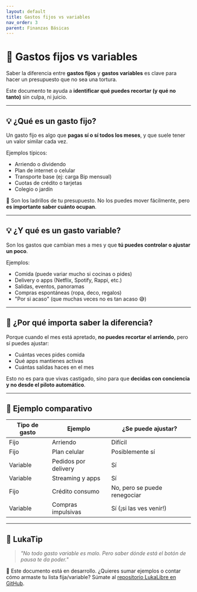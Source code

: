 ```yaml
---
layout: default
title: Gastos fijos vs variables
nav_order: 3
parent: Finanzas Básicas
---
```


# 🧮 Gastos fijos vs variables

Saber la diferencia entre **gastos fijos** y **gastos variables** es clave para hacer un presupuesto que no sea una tortura.

Este documento te ayuda a **identificar qué puedes recortar (y qué no tanto)** sin culpa, ni juicio.

---

## 💡 ¿Qué es un gasto fijo?

Un gasto fijo es algo que **pagas sí o sí todos los meses**, y que suele tener un valor similar cada vez.

Ejemplos típicos:
- Arriendo o dividendo
- Plan de internet o celular
- Transporte base (ej: carga Bip mensual)
- Cuotas de crédito o tarjetas
- Colegio o jardín

🧱 Son los ladrillos de tu presupuesto. No los puedes mover fácilmente, pero **es importante saber cuánto ocupan**.

---

## 💡 ¿Y qué es un gasto variable?

Son los gastos que cambian mes a mes y que **tú puedes controlar o ajustar un poco**.

Ejemplos:
- Comida (puede variar mucho si cocinas o pides)
- Delivery o apps (Netflix, Spotify, Rappi, etc.)
- Salidas, eventos, panoramas
- Compras espontáneas (ropa, deco, regalos)
- "Por si acaso" (que muchas veces no es tan acaso 😅)

---

## 🧠 ¿Por qué importa saber la diferencia?

Porque cuando el mes está apretado, **no puedes recortar el arriendo**, pero sí puedes ajustar:
- Cuántas veces pides comida
- Qué apps mantienes activas
- Cuántas salidas haces en el mes

Esto no es para que vivas castigado, sino para que **decidas con conciencia y no desde el piloto automático**.

---

## 🧾 Ejemplo comparativo

| Tipo de gasto  | Ejemplo                        | ¿Se puede ajustar? |
|----------------|--------------------------------|---------------------|
| Fijo           | Arriendo                       | Difícil             |
| Fijo           | Plan celular                   | Posiblemente sí     |
| Variable       | Pedidos por delivery           | Sí                  |
| Variable       | Streaming y apps               | Sí                  |
| Fijo           | Crédito consumo                | No, pero se puede renegociar |
| Variable       | Compras impulsivas             | Sí (¡si las ves venir!) |

---

## 🧠 LukaTip

> *"No todo gasto variable es malo. Pero saber dónde está el botón de pausa te da poder."*

📌 Este documento está en desarrollo.
¿Quieres sumar ejemplos o contar cómo armaste tu lista fija/variable? Súmate al [repositorio LukaLibre en GitHub](https://github.com/raestrada/lukalibre).
